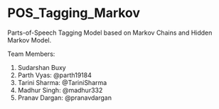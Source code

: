# POS_Tagging_Markov
Parts-of-Speech Tagging Model based on Markov Chains and Hidden Markov Model.

Team Members: 
1. Sudarshan Buxy
2. Parth Vyas: @parth19184
3. Tarini Sharma: @TariniSharma
4. Madhur Singh: @madhur332
5. Pranav Dargan: @pranavdargan
